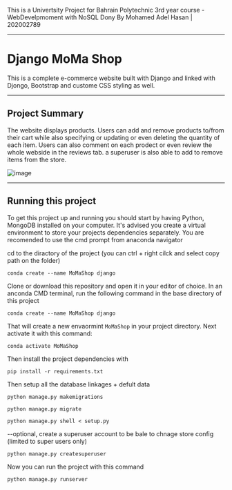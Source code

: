 

This is a Univertsity Project for Bahrain Polytechnic 3rd year course - WebDevelpmoment with NoSQL Dony By Mohamed Adel Hasan | 202002789

---

# Django MoMa Shop

This is a complete e-commerce website built with Django and linked with Djongo, Bootstrap and custome CSS styling as well.

---

## Project Summary

The website displays products. Users can add and remove products to/from their cart while also specifying or updating or even deleting the quantity of each item. Users can also comment on each prodect or even review the whole webside in the reviews tab. a superuser is also able to add to remove items from the store. 

![image](https://user-images.githubusercontent.com/67144555/209437945-704456f1-f78a-4c51-a4f8-16deae1cbb43.png)

---

## Running this project

To get this project up and running you should start by having Python, MongoDB installed on your computer. It's advised you create a virtual environment to store your projects dependencies separately. You are recomended to use the cmd prompt from anaconda navigator

cd to the diractory of the project (you can ctrl + right cilck and select copy path on the folder)
```
conda create --name MoMaShop django
```

Clone or download this repository and open it in your editor of choice. In an anconda CMD terminal, run the following command in the base directory of this project

```
conda create --name MoMaShop django
```

That will create a new envaormint `MoMaShop` in your project directory. Next activate it with this command:

```
conda activate MoMaShop
```

Then install the project dependencies with

```
pip install -r requirements.txt
```


Then setup all the database linkages + defult data

```
python manage.py makemigrations
```
```
python manage.py migrate
```
```
python manage.py shell < setup.py
```


--optional, create a superuser account to be bale to chnage store config (limited to super users only)

```
python manage.py createsuperuser 
```


Now you can run the project with this command

```
python manage.py runserver
```
